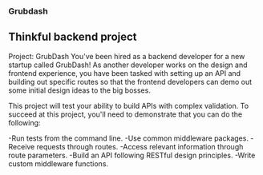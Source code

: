 ### Grubdash
## Thinkful backend project

Project: GrubDash
You've been hired as a backend developer for a new startup called GrubDash!
As another developer works on the design and frontend experience, you have been tasked with setting up an API and building out specific routes so that
the frontend developers can demo out some initial design ideas to the big bosses.

This project will test your ability to build APIs with complex validation.
To succeed at this project, you'll need to demonstrate that you can do the following:

-Run tests from the command line.
-Use common middleware packages.
-Receive requests through routes.
-Access relevant information through route parameters.
-Build an API following RESTful design principles.
-Write custom middleware functions.

